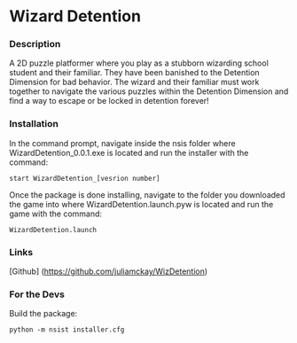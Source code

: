 # Wizard Detention

### Description
A 2D puzzle platformer where you play as a stubborn wizarding school student and their familiar.
They have been banished to the Detention Dimension for bad behavior.
The wizard and their familiar must work together to navigate the various puzzles within the Detention Dimension and find
a way to escape or be locked in detention forever!

### Installation
In the command prompt, navigate inside the nsis folder where WizardDetention_0.0.1.exe is located and run the installer
with the command:
```
start WizardDetention_[vesrion number]
```

Once the package is done installing, navigate to the folder you downloaded the game into where WizardDetention.launch.pyw 
is located and run the game with the command:
```
WizardDetention.launch
```

### Links
[Github] (https://github.com/juliamckay/WizDetention)

### For the Devs
Build the package:
```
python -m nsist installer.cfg
```